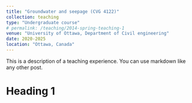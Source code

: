 ```yaml
---
title: "Groundwater and seepage (CVG 4122)"
collection: teaching
type: "Undergraduate course"
# permalink: /teaching/2014-spring-teaching-1
venue: "University of Ottawa, Department of Civil engineering"
date: 2020-2025
location: "Ottawa, Canada"
---
```


This is a description of a teaching experience. You can use markdown like any other post.

# Heading 1
